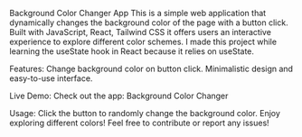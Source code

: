 Background Color Changer App
This is a simple web application that dynamically changes the background color of the page with a button click. Built with JavaScript, React, Tailwind CSS it offers users an interactive experience to explore different color schemes. I made this project while learning the useState hook in React because it relies on useState.

Features:
Change background color on button click.
Minimalistic design and easy-to-use interface.

Live Demo:
Check out the app: Background Color Changer

Usage:
Click the button to randomly change the background color.
Enjoy exploring different colors!
Feel free to contribute or report any issues!
